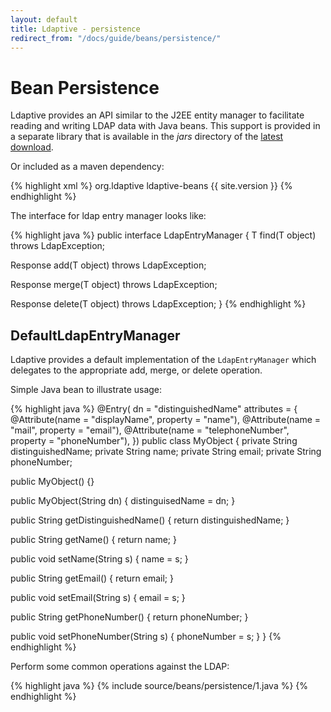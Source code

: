 ```yaml
---
layout: default
title: Ldaptive - persistence
redirect_from: "/docs/guide/beans/persistence/"
---
```


# Bean Persistence

Ldaptive provides an API similar to the J2EE entity manager to facilitate reading and writing LDAP data with Java beans. This support is provided in a separate library that is available in the _jars_ directory of the [latest download](download.md).

Or included as a maven dependency:

{% highlight xml %}
 <dependencies>
  <dependency>
    <groupId>org.ldaptive</groupId>
    <artifactId>ldaptive-beans</artifactId>
    <version>{{ site.version }}</version>
  </dependency>
<dependencies>
{% endhighlight %}

The interface for ldap entry manager looks like:

{% highlight java %}
public interface LdapEntryManager<T>
{
  T find(T object) throws LdapException;

  Response<Void> add(T object) throws LdapException;

  Response<Void> merge(T object) throws LdapException;

  Response<Void> delete(T object) throws LdapException;
}
{% endhighlight %}

## DefaultLdapEntryManager

Ldaptive provides a default implementation of the `LdapEntryManager` which delegates to the appropriate add, merge, or delete operation.

Simple Java bean to illustrate usage:

{% highlight java %}
@Entry(
  dn = "distinguishedName"
  attributes = {
    @Attribute(name = "displayName", property = "name"),
    @Attribute(name = "mail", property = "email"),
    @Attribute(name = "telephoneNumber", property = "phoneNumber"),
  })
public class MyObject
{
  private String distinguishedName;
  private String name;
  private String email;
  private String phoneNumber;

  public MyObject() {}

  public MyObject(String dn) { distinguisedName = dn; }

  public String getDistinguishedName() { return distinguishedName; }

  public String getName() { return name; }

  public void setName(String s) { name = s; }

  public String getEmail() { return email; }

  public void setEmail(String s) { email = s; }

  public String getPhoneNumber() { return phoneNumber; }

  public void setPhoneNumber(String s) { phoneNumber = s; }
}
{% endhighlight %}

Perform some common operations against the LDAP:

{% highlight java %}
{% include source/beans/persistence/1.java %}
{% endhighlight %}

